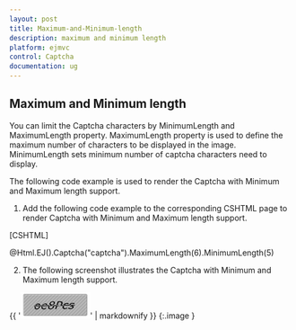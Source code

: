 ```yaml
---
layout: post
title: Maximum-and-Minimum-length
description: maximum and minimum length
platform: ejmvc
control: Captcha
documentation: ug
---
```


## Maximum and Minimum length

You can limit the Captcha characters by MinimumLength and MaximumLength property. MaximumLength property is used to define the maximum number of characters to be displayed in the image. MinimumLength sets minimum number of captcha characters need to display.

The following code example is used to render the Captcha with Minimum and Maximum length support.

1. Add the following code example to the corresponding CSHTML page to render Captcha with Minimum and Maximum length support.



[CSHTML]

@Html.EJ().Captcha("captcha").MaximumLength(6).MinimumLength(5)



2. The following screenshot illustrates the Captcha with Minimum and Maximum length support. 

{{ '![](Maximum-and-Minimum-length_images/Maximum-and-Minimum-length_img1.png)' | markdownify }}
{:.image }


